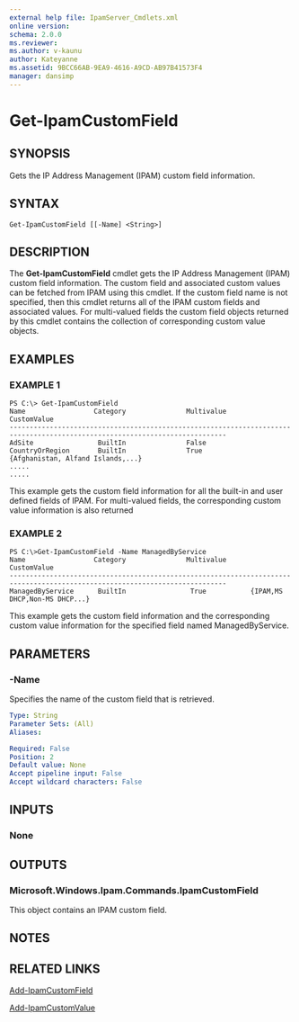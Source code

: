 ```yaml
---
external help file: IpamServer_Cmdlets.xml
online version: 
schema: 2.0.0
ms.reviewer:
ms.author: v-kaunu
author: Kateyanne
ms.assetid: 9BCC66AB-9EA9-4616-A9CD-AB97B41573F4
manager: dansimp
---
```


# Get-IpamCustomField

## SYNOPSIS
Gets the IP Address Management (IPAM) custom field information.

## SYNTAX

```
Get-IpamCustomField [[-Name] <String>]
```

## DESCRIPTION
The **Get-IpamCustomField** cmdlet gets the IP Address Management (IPAM) custom field information.
The custom field and associated custom values can be fetched from IPAM using this cmdlet.
If the custom field name is not specified, then this cmdlet returns all of the IPAM custom fields and associated values.
For multi-valued fields the custom field objects returned by this cmdlet contains the collection of corresponding custom value objects.

## EXAMPLES

### EXAMPLE 1
```
PS C:\> Get-IpamCustomField
Name                 Category               Multivalue          CustomValue 
---------------------------------------------------------------------------------------------------------------------------- 
AdSite                BuiltIn               False 
CountryOrRegion       BuiltIn               True            {Afghanistan, Alfand Islands,...} 
..... 
.....
```

This example gets the custom field information for all the built-in and user defined fields of IPAM.
For multi-valued fields, the corresponding custom value information is also returned

### EXAMPLE 2
```
PS C:\>Get-IpamCustomField -Name ManagedByService
Name                 Category               Multivalue          CustomValue 
---------------------------------------------------------------------------------------------------------------------------- 
ManagedByService      BuiltIn                True           {IPAM,MS DHCP,Non-MS DHCP...}
```

This example gets the custom field information and the corresponding custom value information for the specified field named ManagedByService.

## PARAMETERS

### -Name
Specifies the name of the custom field that is retrieved.

```yaml
Type: String
Parameter Sets: (All)
Aliases: 

Required: False
Position: 2
Default value: None
Accept pipeline input: False
Accept wildcard characters: False
```

## INPUTS

### None

## OUTPUTS

### Microsoft.Windows.Ipam.Commands.IpamCustomField
This object contains an IPAM custom field.

## NOTES

## RELATED LINKS

[Add-IpamCustomField](./Add-IpamCustomField.md)

[Add-IpamCustomValue](./Add-IpamCustomValue.md)

